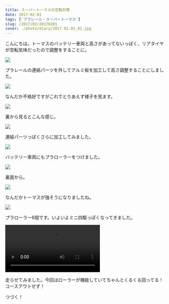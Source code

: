 ```yaml
---
title: スーパートーマスの空転対策
date: 2017-02-01
tags: ['プラレール・スーパートーマス']
slug: /2017/02/20170201
cover: ./photo/diary/2017.02.01_01.jpg
---
```


<p class="sentence">
こんにちは。トーマスのバッテリー車両と高さがあってないっぽく、リアタイヤが空転気味だったので調整をすることに。
</p>
<div class="center"><img class="img-fluid" src="./photo/diary/2017.02.01_01.jpg"></div>
<p class="sentence spacing">プラレールの連結パーツを外してアルミ板を加工して高さ調整することにしました。</p>
<div class="center"><img class="img-fluid" src="./photo/diary/2017.02.01_02.jpg"></div>
<p class="sentence spacing">なんだか不格好ですがこれでとりあえず様子を見ます。</p>
<div class="center"><img class="img-fluid" src="./photo/diary/2017.02.01_03.jpg"></div>
<p class="sentence spacing">裏から見るとこんな感じ。</p>
<div class="center"><img class="img-fluid" src="./photo/diary/2017.02.01_04.jpg"></div>
<p class="sentence spacing">連結パーツっぽくさらに加工してみました。</p>
<div class="center"><img class="img-fluid" src="./photo/diary/2017.02.01_05.jpg"></div>
<p class="sentence spacing">バッテリー車両にもプラローラーをつけました。</p>
<div class="center"><img class="img-fluid" src="./photo/diary/2017.02.01_06.jpg"></div>
<p class="sentence spacing">裏面から。</p>
<div class="center"><img class="img-fluid" src="./photo/diary/2017.02.01_07.jpg"></div>
<p class="sentence spacing">なんだかトーマスが強そうになりましたね。</p>
<div class="center"><img class="img-fluid" src="./photo/diary/2017.02.01_08.jpg"></div>
<p class="sentence spacing">プラローラー6個です。いよいよミニ四駆っぽくなってきました。</p>
<div class="center"><video class="img-fluid" src="./photo/diary/2017.02.01_09.mp4" controls></div>
<p class="sentence spacing">走らせてみました。今回はローラーが機能していてちゃんとくるくる回ってる！コースアウトせず！</p>
<p class="sentence spacing">つづく！</p>
